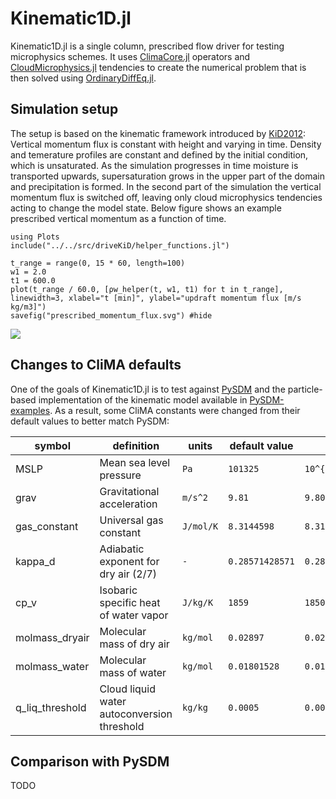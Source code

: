 # Kinematic1D.jl

Kinematic1D.jl is a single column, prescribed flow driver for testing microphysics schemes.
It uses
  [ClimaCore.jl](https://github.com/CliMA/ClimaCore.jl) operators and
  [CloudMicrophysics.jl](https://github.com/CliMA/CloudMicrophysics.jl) tendencies
  to create the numerical problem that is then solved using
  [OrdinaryDiffEq.jl](https://github.com/SciML/OrdinaryDiffEq.jl).

## Simulation setup

The setup is based on the kinematic framework introduced by [KiD2012](@cite):
Vertical momentum flux is constant with height and varying in time.
Density and temerature profiles are constant and defined by the initial
  condition, which is unsaturated.
As the simulation progresses in time moisture is transported upwards,
  supersaturation grows in the upper part of the domain
  and precipitation is formed.
In the second part of the simulation the vertical momentum flux is switched off,
  leaving only cloud microphysics tendencies acting to change
  the model state.
Below figure shows an example prescribed vertical momentum as a function of time.

```@example example_figure
using Plots
include("../../src/driveKiD/helper_functions.jl")

t_range = range(0, 15 * 60, length=100)
w1 = 2.0
t1 = 600.0
plot(t_range / 60.0, [ρw_helper(t, w1, t1) for t in t_range], linewidth=3, xlabel="t [min]", ylabel="updraft momentum flux [m/s kg/m3]")
savefig("prescribed_momentum_flux.svg") #hide
```
![](prescribed_momentum_flux.svg)

## Changes to CliMA defaults

One of the goals of Kinematic1D.jl
  is to test against [PySDM](https://github.com/atmos-cloud-sim-uj/PySDM)
  and the particle-based implementation of the kinematic model available in
  [PySDM-examples](https://github.com/atmos-cloud-sim-uj/PySDM-examples).
As a result, some CliMA constants were changed from their default values to better match PySDM:


| symbol           |         definition                          | units         | default value      | new value             |
|------------------|---------------------------------------------|---------------|--------------------|-----------------------|
| MSLP             | Mean sea level pressure                     | ``Pa``        | ``101325 ``        | ``10^{5}``            |
| grav             | Gravitational acceleration                  | ``m/s^2``     | ``9.81``           | ``9.80665``           |
| gas_constant     | Universal gas constant                      | ``J/mol/K``   | ``8.3144598``      | ``8.314462618``       |
| kappa_d          | Adiabatic exponent for dry air (2/7)        | ``-``         | ``0.28571428571``  | ``0.2855747338575384``|
| cp_v             | Isobaric specific heat of water vapor       | ``J/kg/K``    | ``1859``           | ``1850``              |
| molmass_dryair   | Molecular mass of dry air                   | ``kg/mol``    | ``0.02897``        | ``0.02896998``        |
| molmass_water    | Molecular mass of water                     | ``kg/mol``    | ``0.01801528``     | ``0.018015``          |
| q_liq_threshold  | Cloud liquid water autoconversion threshold | ``kg/kg``     | ``0.0005``         | ``0.0001``            |


## Comparison with PySDM

TODO

